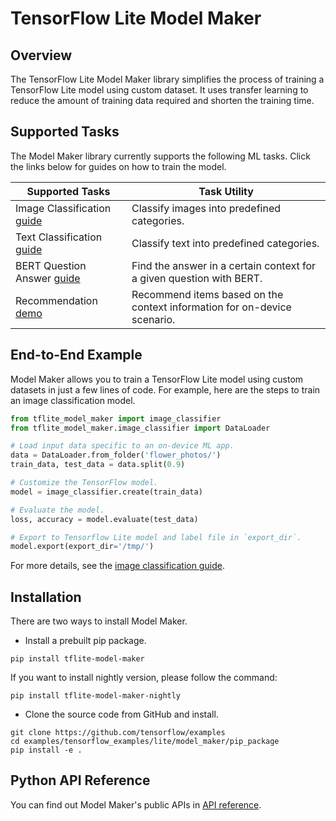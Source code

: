 # TensorFlow Lite Model Maker

## Overview

The TensorFlow Lite Model Maker library simplifies the process of training a
TensorFlow Lite model using custom dataset. It uses transfer learning to reduce
the amount of training data required and shorten the training time.

## Supported Tasks

The Model Maker library currently supports the following ML tasks. Click the
links below for guides on how to train the model.

Supported Tasks                                                                                                                            | Task Utility
------------------------------------------------------------------------------------------------------------------------------------------ | ------------
Image Classification [guide](https://www.tensorflow.org/lite/tutorials/model_maker_image_classification)                                   | Classify images into predefined categories.
Text Classification [guide](https://www.tensorflow.org/lite/tutorials/model_maker_text_classification)                                     | Classify text into predefined categories.
BERT Question Answer [guide](https://www.tensorflow.org/lite/tutorials/model_maker_question_answer)                                        | Find the answer in a certain context for a given question with BERT.
Recommendation [demo](https://github.com/tensorflow/examples/blob/master/tensorflow_examples/lite/model_maker/demo/recommendation_demo.py) | Recommend items based on the context information for on-device scenario.

## End-to-End Example

Model Maker allows you to train a TensorFlow Lite model using custom datasets in
just a few lines of code. For example, here are the steps to train an image
classification model.

```python
from tflite_model_maker import image_classifier
from tflite_model_maker.image_classifier import DataLoader

# Load input data specific to an on-device ML app.
data = DataLoader.from_folder('flower_photos/')
train_data, test_data = data.split(0.9)

# Customize the TensorFlow model.
model = image_classifier.create(train_data)

# Evaluate the model.
loss, accuracy = model.evaluate(test_data)

# Export to Tensorflow Lite model and label file in `export_dir`.
model.export(export_dir='/tmp/')
```

For more details, see the
[image classification guide](https://www.tensorflow.org/lite/tutorials/model_maker_image_classification).

## Installation

There are two ways to install Model Maker.

*   Install a prebuilt pip package.

```shell
pip install tflite-model-maker
```

If you want to install nightly version, please follow the command:

```shell
pip install tflite-model-maker-nightly
```

*   Clone the source code from GitHub and install.

```shell
git clone https://github.com/tensorflow/examples
cd examples/tensorflow_examples/lite/model_maker/pip_package
pip install -e .
```

## Python API Reference

You can find out Model Maker's public APIs in
[API reference](https://www.tensorflow.org/lite/api_docs/python/tflite_model_maker).
